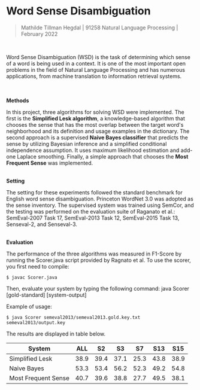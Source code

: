 # Word Sense Disambiguation
> Mathilde Tillman Hegdal | 91258 Natural Language Processing | February 2022
<br />

Word Sense Disambiguation (WSD) is the task of determining which sense of a word is being used in a context. It is one of the most important open problems in the field of Natural Language Processing and has numerous applications, from machine translation to information retrieval systems.
<br />
<br />
<br />

**Methods**

In this project, three algorithms for solving WSD were implemented. The first is the **Simplified Lesk algorithm**, a knowledge-based algorithm that chooses the sense that has the most overlap between the target word's neighborhood and its definition and usage examples in the dictionary. The second approach is a supervised **Naive Bayes classifier** that predicts the sense by utilizing Bayesian inference and a simplified conditional independence assumption. It uses maximum likelihood estimation and add-one Laplace smoothing. Finally, a simple approach that chooses the **Most Frequent Sense** was implemented.
<br />
<br />

**Setting**

The setting for these experiments followed the standard benchmark for English word sense disambiguation. Princeton WordNet 3.0 was adopted as the sense inventory. The supervised system was trained using SemCor, and the testing was performed on the evaluation suite of Raganato et al.: SemEval-2007 Task 17, SemEval-2013 Task 12, SemEval-2015 Task 13, Senseval-2, and Senseval-3.
<br />
<br />

**Evaluation**

The performance of the three algorithms was measured in F1-Score by running the Scorer.java script provided by Ragnato et al.
To use the scorer, you first need to compile:

    $ javac Scorer.java

Then, evaluate your system by typing the following command: java Scorer [gold-standard] [system-output]

Example of usage:

    $ java Scorer semeval2013/semeval2013.gold.key.txt semeval2013/output.key

The results are displayed in table below.

| System              | ALL  | S2   | S3   | S7   | S13  | S15  |
| ------------------- | ---- | ---- | ---- | ---- | ---- | ---- |
| Simplified Lesk     | 38.9 | 39.4 | 37.1 | 25.3 | 43.8 | 38.9 |
| Naive Bayes         | 53.3 | 53.4 | 56.2 | 52.3 | 49.2 | 54.8 |
| Most Frequent Sense | 40.7 | 39.6 | 38.8 | 27.7 | 49.5 | 38.1 |
